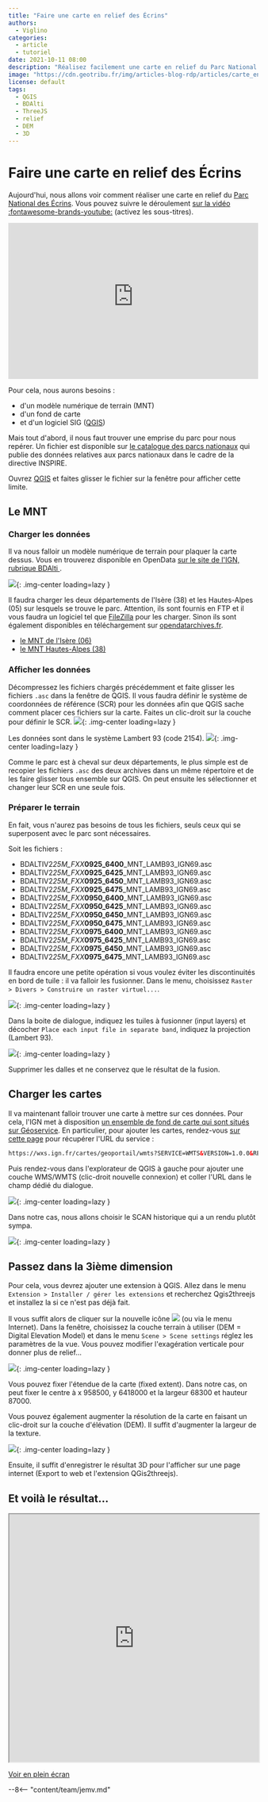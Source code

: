 ```yaml
---
title: "Faire une carte en relief des Écrins"
authors:
  - Viglino
categories:
  - article
  - tutoriel
date: 2021-10-11 08:00
description: "Réalisez facilement une carte en relief du Parc National des Écrins avec des données IGN et QGIS."
image: "https://cdn.geotribu.fr/img/articles-blog-rdp/articles/carte_en_relief_des_ecrins/0-head.jpg"
license: default
tags:
  - QGIS
  - BDAlti
  - ThreeJS
  - relief
  - DEM
  - 3D
---
```


# Faire une carte en relief des Écrins

Aujourd'hui, nous allons voir comment réaliser une carte en relief du [Parc National des Écrins](https://fr.wikipedia.org/wiki/Parc_national_des_%C3%89crins).
Vous pouvez suivre le déroulement [sur la vidéo :fontawesome-brands-youtube:](https://youtu.be/wJjlKoSkmjY) (activez les sous-titres).

<iframe width="100%" height="315" src="https://www.youtube-nocookie.com/embed/wJjlKoSkmjY?cc_load_policy=1" title="YouTube video player" frameborder="0" allow="accelerometer; autoplay; clipboard-write; encrypted-media; gyroscope; picture-in-picture" allowfullscreen></iframe>

Pour cela, nous aurons besoins :

- d'un modèle numérique de terrain (MNT)
- d'un fond de carte
- et d'un logiciel SIG ([QGIS](https://www.qgis.org/fr/site/))

Mais tout d'abord, il nous faut trouver une emprise du parc pour nous repérer. Un fichier est disponible sur [le catalogue des parcs nationaux](https://catalogue.parcnational.fr/catalogue/pne/fre/catalog.search#/metadata/b1b74e1bffa193453a75cccc39f6f304c8cc5561a03b2729092127ebf81439ff) qui publie des données relatives aux parcs nationaux dans le cadre de la directive INSPIRE.

Ouvrez [QGIS](https://www.qgis.org/fr/site/) et faites glisser le fichier sur la fenêtre pour afficher cette limite.

## Le MNT

### Charger les données

Il va nous falloir un modèle numérique de terrain pour plaquer la carte dessus.
Vous en trouverez disponible en OpenData [sur le site de l'IGN, rubrique BDAlti <i class="fa fa-external-link"></i>](https://geoservices.ign.fr/bdalti).

![](https://cdn.geotribu.fr/img/articles-blog-rdp/articles/carte_en_relief_des_ecrins/0-BDAlti.jpg){: .img-center loading=lazy }

Il faudra charger les deux départements de l'Isère (38) et les Hautes-Alpes (05) sur lesquels se trouve le parc.
Attention, ils sont fournis en FTP et il vous faudra un logiciel tel que [FileZilla](https://filezilla-project.org/) pour les charger. Sinon ils sont également disponibles en téléchargement sur [opendatarchives.fr](https://files.opendatarchives.fr/professionnels.ign.fr/bdalti/).

- [le MNT de l'Isère (06) <i class="fa fa-download"></i>](https://files.opendatarchives.fr/professionnels.ign.fr/bdalti/BDALTIV2_2-0_25M_ASC_LAMB93-IGN69_D005_2021-08-04.7z)
- [le MNT Hautes-Alpes (38) <i class="fa fa-download"></i>](https://files.opendatarchives.fr/professionnels.ign.fr/bdalti/BDALTIV2_2-0_25M_ASC_LAMB93-IGN69_D038_2020-11-13.7z)

### Afficher les données

Décompressez les fichiers chargés précédemment et faite glisser les fichiers `.asc` dans la fenêtre de QGIS.
Il vous faudra définir le système de coordonnées de référence (SCR) pour les données afin que QGIS sache comment placer ces fichiers sur la carte. Faites un clic-droit sur la couche pour définir le SCR.
![](https://cdn.geotribu.fr/img/articles-blog-rdp/articles/carte_en_relief_des_ecrins/1-SCR.jpg){: .img-center loading=lazy }

Les données sont dans le système Lambert 93 (code 2154).
![](https://cdn.geotribu.fr/img/articles-blog-rdp/articles/carte_en_relief_des_ecrins/2-SCR.jpg){: .img-center loading=lazy }

Comme le parc est à cheval sur deux départements, le plus simple est de recopier les fichiers `.asc` des deux archives dans un même répertoire et de les faire glisser tous ensemble sur QGIS. On peut ensuite les sélectionner et changer leur SCR en une seule fois.

### Préparer le terrain

En fait, vous n'aurez pas besoins de tous les fichiers, seuls ceux qui se superposent avec le parc sont nécessaires.

Soit les fichiers :

- BDALTIV2*25M_FXX***0925_6400**\_MNT_LAMB93_IGN69.asc
- BDALTIV2*25M_FXX***0925_6425**\_MNT_LAMB93_IGN69.asc
- BDALTIV2*25M_FXX***0925_6450**\_MNT_LAMB93_IGN69.asc
- BDALTIV2*25M_FXX***0925_6475**\_MNT_LAMB93_IGN69.asc
- BDALTIV2*25M_FXX***0950_6400**\_MNT_LAMB93_IGN69.asc
- BDALTIV2*25M_FXX***0950_6425**\_MNT_LAMB93_IGN69.asc
- BDALTIV2*25M_FXX***0950_6450**\_MNT_LAMB93_IGN69.asc
- BDALTIV2*25M_FXX***0950_6475**\_MNT_LAMB93_IGN69.asc
- BDALTIV2*25M_FXX***0975_6400**\_MNT_LAMB93_IGN69.asc
- BDALTIV2*25M_FXX***0975_6425**\_MNT_LAMB93_IGN69.asc
- BDALTIV2*25M_FXX***0975_6450**\_MNT_LAMB93_IGN69.asc
- BDALTIV2*25M_FXX***0975_6475**\_MNT_LAMB93_IGN69.asc

Il faudra encore une petite opération si vous voulez éviter les discontinuités en bord de tuile : il va falloir les fusionner.
Dans le menu, choisissez `Raster > Divers > Construire un raster virtuel...`.

![](https://cdn.geotribu.fr/img/articles-blog-rdp/articles/carte_en_relief_des_ecrins/3-merge.jpg){: .img-center loading=lazy }

Dans la boite de dialogue, indiquez les tuiles à fusionner (input layers) et décocher `Place each input file in separate band`, indiquez la projection (Lambert 93).

![](https://cdn.geotribu.fr/img/articles-blog-rdp/articles/carte_en_relief_des_ecrins/3-vrt.jpg){: .img-center loading=lazy }

Supprimer les dalles et ne conservez que le résultat de la fusion.

## Charger les cartes

Il va maintenant falloir trouver une carte à mettre sur ces données.
Pour cela, l'IGN met à disposition [un ensemble de fond de carte qui sont situés sur Géoservice](https://geoservices.ign.fr/services-web-experts).
En particulier, pour ajouter les cartes, rendez-vous [sur cette page](https://geoservices.ign.fr/services-web-experts-cartes) pour récupérer l'URL du service :

```html
https://wxs.ign.fr/cartes/geoportail/wmts?SERVICE=WMTS&VERSION=1.0.0&REQUEST=GetCapabilities
```

Puis rendez-vous dans l'explorateur de QGIS à gauche pour ajouter une couche WMS/WMTS (clic-droit nouvelle connexion) et coller l'URL dans le champ dédié du dialogue.

![](https://cdn.geotribu.fr/img/articles-blog-rdp/articles/carte_en_relief_des_ecrins/4-WMTS.jpg){: .img-center loading=lazy }

Dans notre cas, nous allons choisir le SCAN historique qui a un rendu plutôt sympa.

![](https://cdn.geotribu.fr/img/articles-blog-rdp/articles/carte_en_relief_des_ecrins/5-scanhisto.jpg){: .img-center loading=lazy }

## Passez dans la 3ième dimension

Pour cela, vous devrez ajouter une extension à QGIS.
Allez dans le menu `Extension > Installer / gérer les extensions` et recherchez Qgis2threejs et installez la si ce n'est pas déjà fait.

Il vous suffit alors de cliquer sur la nouvelle icône ![](https://cdn.geotribu.fr/img/articles-blog-rdp/articles/carte_en_relief_des_ecrins/qgis2threejs.png) (ou via le menu Internet).
Dans la fenêtre, choisissez la couche terrain à utiliser (DEM = Digital Elevation Model) et dans le menu `Scene > Scene settings` réglez les paramètres de la vue.
Vous pouvez modifier l'exagération verticale pour donner plus de relief...

![](https://cdn.geotribu.fr/img/articles-blog-rdp/articles/carte_en_relief_des_ecrins/6-scene.jpg){: .img-center loading=lazy }

Vous pouvez fixer l'étendue de la carte (fixed extent). Dans notre cas, on peut fixer le centre à x 958500, y 6418000 et la largeur 68300 et hauteur 87000.

Vous pouvez également augmenter la résolution de la carte en faisant un clic-droit sur la couche d'élévation (DEM). Il suffit d'augmenter la largeur de la texture.

![](https://cdn.geotribu.fr/img/articles-blog-rdp/articles/carte_en_relief_des_ecrins/7-DEM.jpg){: .img-center loading=lazy }

Ensuite, il suffit d'enregistrer le résultat 3D pour l'afficher sur une page internet (Export to web et l'extension QGis2threejs).

## Et voilà le résultat...

<iframe src="https://viglino.github.io/maps/static/PNE_coeur.html" width="100%" height="500"></iframe>

[Voir en plein écran <i class="fa fa-external-link"></i>](https://viglino.github.io/maps/static/PNE_coeur.html)

--8<-- "content/team/jemv.md"
